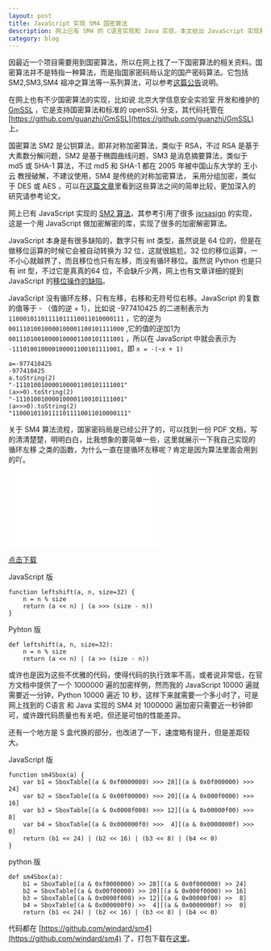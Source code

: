```yaml
---
layout: post
title: JavaScript 实现 SM4 国密算法
description: 网上已有 SM4 的 C语言实现和 Java 实现，本文给出 JavaScript 实现和 Python 实现
category: blog
---
```


因最近一个项目需要用到国密算法，所以在网上找了一下国密算法的相关资料。国密算法并不是特指一种算法，而是指国家密码局认定的国产密码算法。它包括 SM2,SM3,SM4 祖冲之算法等一系列算法，可以参考[这篇公告](http://www.oscca.gov.cn/News/201204/News_1228.htm)说明。

在网上也有不少国密算法的实现，比如说 北京大学信息安全实验室 开发和维护的 [GmSSL](http://gmssl.org/) ，它是支持国密算法和标准的 openSSL 分支，其代码托管在 [https://github.com/guanzhi/GmSSL](https://github.com/guanzhi/GmSSL) 上。

国密算法 SM2 是公钥算法，即非对称加密算法，类似于 RSA，不过 RSA 是基于大素数分解问题，SM2 是基于椭圆曲线问题，SM3 是消息摘要算法，类似于 md5 或 SHA-1 算法，不过 md5 和 SHA-1 都在 2005 年被中国山东大学的 王小云 教授破解，不建议使用，SM4 是传统的对称加密算法， 采用分组加密，类似于 DES 或 AES ，可以在[这篇文章](http://www.wtoutiao.com/a/844743.html)里看到这些算法之间的简单比较，更加深入的研究请参考论文。

网上已有 JavaScript 实现的 [SM2 算法](http://www.jonllen.com/jonllen/js/178.aspx)，其参考引用了很多 [jsrsasign](http://kjur.github.io/jsrsasign/) 的实现，这是一个用 JavaScript 做加密解密的库，实现了很多的加密解密算法。

JavaScript 本身是有很多缺陷的，数字只有 int 类型，虽然说是 64 位的，但是在做移位运算的时候它会被自动转换为 32 位，这就很尴尬，32 位的移位运算，一不小心就越界了，而且移位也只有左移，而没有循环移位。虽然说 Python 也是只有 int 型，不过它是真真的64 位，不会缺斤少两，网上也有文章详细的提到 JavaScript 的[移位操作的缺陷](http://jerryzou.com/posts/do-you-really-want-use-bit-operators-in-JavaScript/)。

JavaScript 没有循环左移，只有左移，右移和无符号位右移。JavaScript 的复数的值等于 - （值的逆 + 1），比如说 -977410425 的二进制表示为 `11000101101111011110011010000111` ，它的逆为 `00111010010000100001100101111000` ,它的值的逆加1为 `00111010010000100001100101111001` ，所以在 JavaScript 中就会表示为 `-111010010000100001100101111001`，即 `x = -(~x + 1)`

```
a=-977410425
-977410425
a.toString(2)
"-111010010000100001100101111001"
(a>>0).toString(2)
"-111010010000100001100101111001"
(a>>>0).toString(2)
"11000101101111011110011010000111"
```

关于 SM4 算法流程，国家密码局是已经公开了的，可以找到一份 PDF 文档，写的清清楚楚，明明白白，比我想象的要简单一些，这里就展示一下我自己实现的 循环左移 之类的函数，为什么一直在提循环左移呢？肯定是因为算法里面会用到的吖。

<object data="/software/sm4.pdf" height="525" type="application/pdf" width="680" internalinstanceid="7">
	<embed src="/software/sm4.pdf"><br>
</object>


[点击下载](/software/sm4.pdf)


JavaScript 版

```
function leftshift(a, n, size=32) {
	n = n % size
	return (a << n) | (a >>> (size - n))
}
```

Pyhton 版

```
def leftshift(a, n, size=32):
	n = n % size
	return (a << n) | (a >> (size - n))
```

或许也是因为这些不优雅的代码，使得代码的执行效率不高，或者说非常低，在官方文档中提供了一个 1000000 遍的加密样例，然而我的 JavaScript 10000 遍就需要近一分钟，Python 10000 遍近 10 秒，这样下来就需要一个多小时了，可是网上找到的 C语言 和 Java 实现的 SM4 对 1000000 遍加密只需要近一秒钟即可，或许跟代码质量也有关吧，但还是可怕的性能差异。

还有一个地方是 S 盒代换的部分，也改进了一下，速度略有提升，但是差距较大。

JavaScript 版

```
function sm4Sbox(a) {
	var b1 = SboxTable[(a & 0xf0000000) >>> 28][(a & 0x0f000000) >>> 24]
	var b2 = SboxTable[(a & 0x00f00000) >>> 20][(a & 0x000f0000) >>> 16]
	var b3 = SboxTable[(a & 0x0000f000) >>> 12][(a & 0x00000f00) >>>  8]
	var b4 = SboxTable[(a & 0x000000f0) >>>  4][(a & 0x0000000f) >>>  0]
	return (b1 << 24) | (b2 << 16) | (b3 << 8) | (b4 << 0)
}
```

python 版

```
def sm4Sbox(a):
	b1 = SboxTable[(a & 0xf0000000) >> 28][(a & 0x0f000000) >> 24]
	b2 = SboxTable[(a & 0x00f00000) >> 20][(a & 0x000f0000) >> 16]
	b3 = SboxTable[(a & 0x0000f000) >> 12][(a & 0x00000f00) >>  8]
	b4 = SboxTable[(a & 0x000000f0) >>  4][(a & 0x0000000f) >>  0]
	return (b1 << 24) | (b2 << 16) | (b3 << 8) | (b4 << 0)

```

代码都在 [https://github.com/windard/sm4](https://github.com/windard/sm4) 了，打包下载在[这里](https://github.com/windard/sm4/archive/master.zip)。
